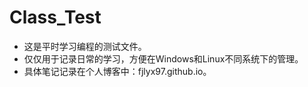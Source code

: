 # Class_Test
- 这是平时学习编程的测试文件。
- 仅仅用于记录日常的学习，方便在Windows和Linux不同系统下的管理。
- 具体笔记记录在个人博客中：fjlyx97.github.io。